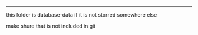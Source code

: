 -------------------------------------------------------------------------------
this folder is database-data if it is not storred somewhere else

make shure that is not included in git
